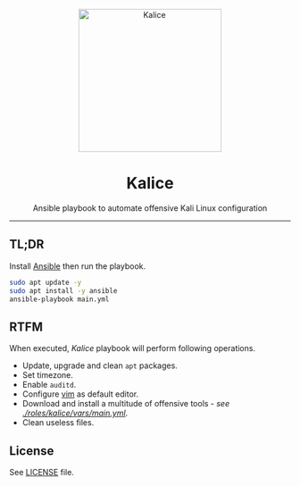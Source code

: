 <p align="center"><img src="images/kalice.jpg" width="256" height="256" alt="Kalice"></p>
<h1 align="center">Kalice</h1>
<p align="center">Ansible playbook to automate offensive Kali Linux configuration</p>
<hr>

## TL;DR

Install [Ansible](https://docs.ansible.com/) then run the playbook.

```bash
sudo apt update -y
sudo apt install -y ansible
ansible-playbook main.yml
```

## RTFM

When executed, *Kalice* playbook will perform following operations.

* Update, upgrade and clean `apt` packages.
* Set timezone.
* Enable `auditd`.
* Configure [vim](https://www.vim.org/) as default editor.
* Download and install a multitude of offensive tools - *see [./roles/kalice/vars/main.yml](./roles/kalice/vars/main.yml)*.
* Clean useless files.

## License

See [LICENSE](./LICENSE.txt) file.
